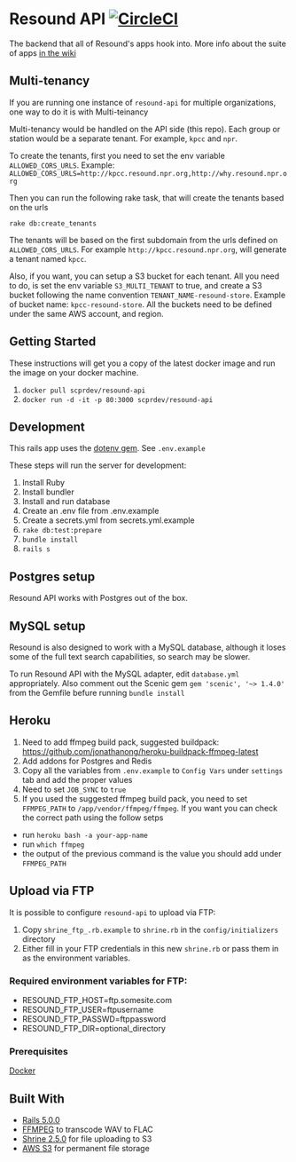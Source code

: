 # Resound API [![CircleCI](https://circleci.com/gh/ProjectResound/resound-api.svg?style=svg)](https://circleci.com/gh/ProjectResound/resound-api)
The backend that all of Resound's apps hook into. More info about the suite of apps [in the wiki](https://github.com/ProjectResound/planning/wiki)

## Multi-tenancy
If you are running one instance of `resound-api` for multiple organizations, one way to do it is with Multi-teinancy

Multi-tenancy would be handled on the API side (this repo).  Each group or station would be a separate tenant. For example, `kpcc` and `npr`.

To create the tenants, first you need to set the env variable `ALLOWED_CORS_URLS`.
Example: `ALLOWED_CORS_URLS=http://kpcc.resound.npr.org,http://why.resound.npr.org`

Then you can run the following rake task, that will create the tenants based on the urls
```
rake db:create_tenants
```
The tenants will be based on the first subdomain from the urls defined on `ALLOWED_CORS_URLS`.
For example `http://kpcc.resound.npr.org`, will generate a tenant named `kpcc`.

Also, if you want, you can setup a S3 bucket for each tenant.
All you need to do, is set the env variable `S3_MULTI_TENANT` to true, and create a S3 bucket following the
name convention `TENANT_NAME-resound-store`.
Example of bucket name: `kpcc-resound-store`.
All the buckets need to be defined under the same AWS account, and region.

## Getting Started
These instructions will get you a copy of the latest docker image and run the image
on your docker machine.

1. `docker pull scprdev/resound-api`
2. `docker run -d -it -p 80:3000 scprdev/resound-api`

## Development
This rails app uses the [dotenv gem](https://github.com/bkeepers/dotenv). See `.env.example`

These steps will run the server for development:
1. Install Ruby
1. Install bundler
1. Install and run database
1. Create an .env file from .env.example
1. Create a secrets.yml from secrets.yml.example
1. `rake db:test:prepare`
1. `bundle install`
1. `rails s`

## Postgres setup
Resound API works with Postgres out of the box.

## MySQL setup
Resound is also designed to work with a MySQL database, although it loses some of the full text search capabilities, so search may be slower.

To run Resound API with the MySQL adapter, edit `database.yml` appropriately. Also comment
out the Scenic gem `gem 'scenic', '~> 1.4.0'` from the Gemfile befure running `bundle install`

## Heroku
1. Need to add ffmpeg build pack, suggested buildpack: https://github.com/jonathanong/heroku-buildpack-ffmpeg-latest
2. Add addons for Postgres and Redis
3. Copy all the variables from `.env.example` to `Config Vars` under `settings` tab and add the proper values
4. Need to set `JOB_SYNC` to `true`
5. If you used the suggested ffmpeg build pack, you need to set `FFMPEG_PATH` to `/app/vendor/ffmpeg/ffmpeg`. If you want you can check the correct path using the follow setps
 * run `heroku bash -a your-app-name`
 * run `which ffmpeg`
 * the output of the previous command is the value you should add under `FFMPEG_PATH`

## Upload via FTP
It is possible to configure `resound-api` to upload via FTP:
1. Copy `shrine_ftp_.rb.example` to `shrine.rb` in the `config/initializers` directory
2. Either fill in your FTP credentials in this new `shrine.rb` or pass them in as the environment variables.

### Required environment variables for FTP:
* RESOUND_FTP_HOST=ftp.somesite.com
* RESOUND_FTP_USER=ftpusername
* RESOUND_FTP_PASSWD=ftppassword
* RESOUND_FTP_DIR=optional_directory

### Prerequisites

[Docker](https://www.docker.com/)


## Built With
* [Rails 5.0.0](http://rubyonrails.org/)
* [FFMPEG](http://ffmpeg.org) to transcode WAV to FLAC
* [Shrine 2.5.0](http://shrinerb.com/) for file uploading to S3
* [AWS S3](https://aws.amazon.com/s3/) for permanent file storage
